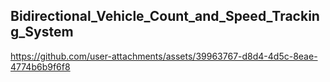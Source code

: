 ## Bidirectional_Vehicle_Count_and_Speed_Tracking_System

https://github.com/user-attachments/assets/39963767-d8d4-4d5c-8eae-4774b6b9f6f8


